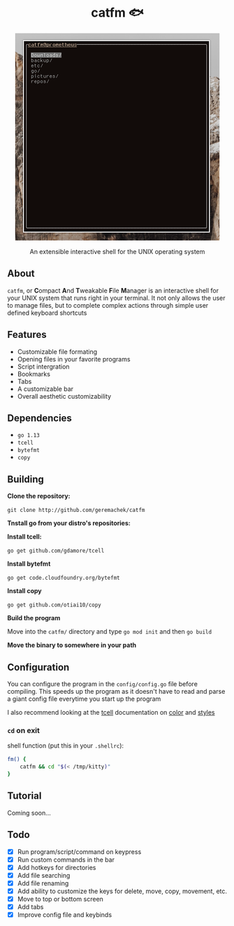<h1 align="center">catfm 🐟</h1>

<p align="center"><img src="media/catfm-by-gmk.png"></p>

<p align="center">An extensible interactive shell for the UNIX operating system</p>

## About

```catfm```, or **C**ompact **A**nd **T**weakable **F**ile **M**anager is an interactive shell for your UNIX system that runs right in your terminal. It not only allows the user to manage files, but to complete complex actions through simple user defined keyboard shortcuts

## Features

* Customizable file formating
* Opening files in your favorite programs
* Script intergration
* Bookmarks
* Tabs
* A customizable bar
* Overall aesthetic customizability

## Dependencies 

* ```go 1.13```
* ```tcell```
* ```bytefmt```
* ```copy```

## Building

**Clone the repository:**

```git clone http://github.com/geremachek/catfm```

**Tnstall go from your distro's repositories:**

**Install tcell:**

```go get github.com/gdamore/tcell```

**Install bytefmt**

```go get code.cloudfoundry.org/bytefmt```

**Install copy**

```go get github.com/otiai10/copy```

**Build the program**

Move into the ```catfm/``` directory and type ```go mod init``` and then ```go build```

**Move the binary to somewhere in your path**

## Configuration

You can configure the program in the ```config/config.go``` file before compiling. This speeds up the program as it doesn't have to read and parse a giant config file everytime you start up the program

I also recommend looking at the [tcell](https://godoc.org/github.com/gdamore/tcell) documentation on [color](https://godoc.org/github.com/gdamore/tcell#Color) and [styles](https://godoc.org/github.com/gdamore/tcell#Style)

### ```cd``` on exit

shell function (put this in your ```.shellrc```):

```bash
fm() {
	catfm && cd "$(< /tmp/kitty)"
}
```

## Tutorial

Coming soon...

## Todo

- [X] Run program/script/command on keypress
- [X] Run custom commands in the bar
- [X] Add hotkeys for directories
- [X] Add file searching
- [X] Add file renaming
- [X] Add ability to customize the keys for delete, move, copy, movement, etc.
- [X] Move to top or bottom screen
- [X] Add tabs
- [X] Improve config file and keybinds

